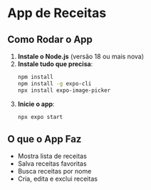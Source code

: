 # App de Receitas

## Como Rodar o App

1. **Instale o Node.js** (versão 18 ou mais nova)
2. **Instale tudo que precisa**:
   ```bash
   npm install
   npm install -g expo-cli
   npx install expo-image-picker
   ```
3. **Inicie o app**:
   ```bash
   npx expo start
   ```

## O que o App Faz

- Mostra lista de receitas
- Salva receitas favoritas
- Busca receitas por nome
- Cria, edita e exclui receitas

